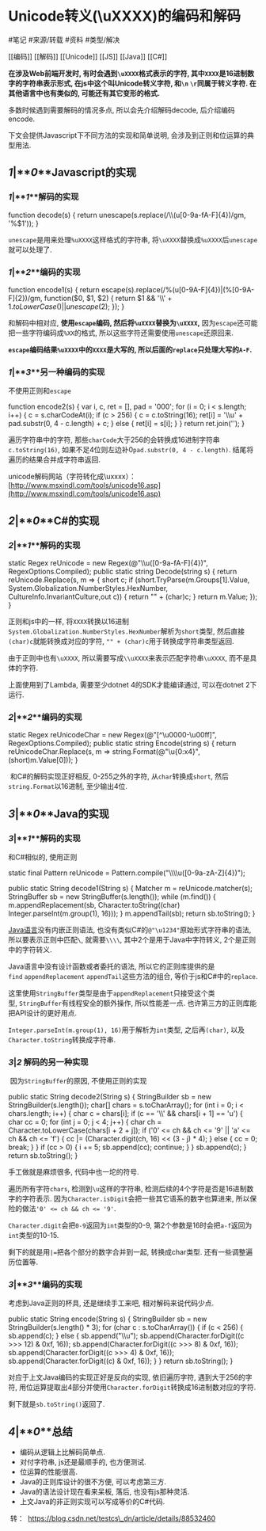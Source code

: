 
# Unicode转义(\\uXXXX)的编码和解码
#笔记 
#来源/转载 
#资料 
#类型/解决

[[编码]]
[[解码]]
[[Unicode]]
[[JS]]
[[Java]]
[[C#]]


**在涉及Web前端开发时, 有时会遇到`\uXXXX`格式表示的字符, 其中`XXXX`是16进制数字的字符串表示形式, 在js中这个叫Unicode转义字符, 和`\n` `\r`同属于转义字符. 在其他语言中也有类似的, 可能还有其它变形的格式.**

多数时候遇到需要解码的情况多点, 所以会先介绍解码decode, 后介绍编码encode.

下文会提供Javascript下不同方法的实现和简单说明, 会涉及到正则和位运算的典型用法.

## **_1_**|**_0_****Javascript的实现**

### **_1_**|**_1_****解码的实现**

function decode(s) {
    return unescape(s.replace(/\\\\(u\[0-9a-fA-F\]{4})/gm, '%$1'));
}

`unescape`是用来处理`%uXXXX`这样格式的字符串, 将`\uXXXX`替换成`%uXXXX`后`unescape`就可以处理了.

### **_1_**|**_2_****编码的实现**

function encode1(s) {
    return escape(s).replace(/%(u\[0\-9A-F\]{4})|(%\[0\-9A-F\]{2})/gm, function($0, $1, $2) {
        return $1 && '\\\\' + $1.toLowerCase() || unescape($2);
    });
}

和解码中相对应, **使用`escape`编码, 然后将`%uXXXX`替换为`\uXXXX`,** 因为`escape`还可能把一些字符编码成`%XX`的格式, 所以这些字符还需要使用`unescape`还原回来.

**`escape`编码结果`%uXXXX`中的`XXXX`是大写的, 所以后面的`replace`只处理大写的`A-F`.**

### **_1_**|**_3_****另一种编码的实现**

不使用正则和`escape`

function encode2(s) {
    var i, c, ret = \[\],
        pad = '000';
    for (i = 0; i < s.length; i++) {
        c = s.charCodeAt(i);
        if (c > 256) {
            c = c.toString(16);
            ret\[i\] = '\\\\u' + pad.substr(0, 4 - c.length) + c;
        } else {
            ret\[i\] = s\[i\];
        }
    }
    return ret.join('');
}

遍历字符串中的字符, 那些`charCode`大于256的会转换成16进制字符串`c.toString(16)`, 如果不足4位则左边补0`pad.substr(0, 4 - c.length)`. 结尾将遍历的结果合并成字符串返回.

unicode解码网站（字符转化成\\uxxxx）：[http://www.msxindl.com/tools/unicode16.asp](http://www.msxindl.com/tools/unicode16.asp)

## **_2_**|**_0_****C#的实现** 

### **_2_**|**_1_****解码的实现**

static Regex reUnicode = new Regex(@"\\\\u(\[0-9a-fA-F\]{4})", RegexOptions.Compiled);
public static string Decode(string s)
{
return reUnicode.Replace(s, m =>
{
short c;
if (short.TryParse(m.Groups\[1\].Value, System.Globalization.NumberStyles.HexNumber, CultureInfo.InvariantCulture,out c))
{
return "" + (char)c;
}
return m.Value;
});
}

正则和js中的一样, 将`XXXX`转换以16进制`System.Globalization.NumberStyles.HexNumber`解析为`short`类型, 然后直接`(char)c`就能转换成对应的字符, `"" + (char)c`用于转换成字符串类型返回.

由于正则中也有`\uXXXX`, 所以需要写成`\\uXXXX`来表示匹配字符串`\uXXXX`, 而不是具体的字符.

上面使用到了Lambda, 需要至少dotnet 4的SDK才能编译通过, 可以在dotnet 2下运行.

### **_2_**|**_2_****编码的实现**

static Regex reUnicodeChar = new Regex(@"\[^\\u0000-\\u00ff\]", RegexOptions.Compiled);
public static string Encode(string s)
{
return reUnicodeChar.Replace(s, m => string.Format(@"\\u{0:x4}", (short)m.Value\[0\]));
}

 和C#的解码实现正好相反, 0-255之外的字符, 从`char`转换成`short`, 然后`string.Format`以16进制, 至少输出4位.

## **_3_**|**_0_****Java的实现**

### **_3_**|**_1_****解码的实现**

和C#相似的, 使用正则

static final Pattern reUnicode = Pattern.compile("\\\\\\\\u(\[0-9a-zA-Z\]{4})");
 
public static String decode1(String s) {
Matcher m = reUnicode.matcher(s);
StringBuffer sb = new StringBuffer(s.length());
while (m.find()) {
m.appendReplacement(sb,
Character.toString((char) Integer.parseInt(m.group(1), 16)));
}
m.appendTail(sb);
return sb.toString();
}

[Java语言](https://www.baidu.com/s?wd=Java%E8%AF%AD%E8%A8%80&tn=24004469_oem_dg&rsv_dl=gh_pl_sl_csd)没有内嵌正则语法, 也没有类似C#的`@"\u1234"`原始形式字符串的语法, 所以要表示正则中匹配`\`, 就需要`\\\\`, 其中2个是用于Java中字符转义, 2个是正则中的字符转义.

Java语言中没有设计函数或者委托的语法, 所以它的正则库提供的是`find` `appendReplacement` `appendTail`这些方法的组合, 等价于js和C#中的`replace`.

这里使用`StringBuffer`类型是由于`appendReplacement`只接受这个类型, `StringBuffer`有线程安全的额外操作, 所以性能差一点. 也许第三方的正则库能把API设计的更好用点.

`Integer.parseInt(m.group(1), 16)`用于解析为`int`类型, 之后再`(char)`, 以及`Character.toString`转换成字符串.

### **_3_**|**_2_** **解码的另一种实现**

 因为`StringBuffer`的原因, 不使用正则的实现

public static String decode2(String s) {
StringBuilder sb = new StringBuilder(s.length());
char\[\] chars = s.toCharArray();
for (int i = 0; i < chars.length; i++) {
char c = chars\[i\];
if (c == '\\\\' && chars\[i + 1\] == 'u') {
char cc = 0;
for (int j = 0; j < 4; j++) {
char ch = Character.toLowerCase(chars\[i + 2 + j\]);
if ('0' <= ch && ch <= '9' || 'a' <= ch && ch <= 'f') {
cc |= (Character.digit(ch, 16) << (3 - j) \* 4);
} else {
cc = 0;
break;
}
}
if (cc > 0) {
i += 5;
sb.append(cc);
continue;
}
}
sb.append(c);
}
return sb.toString();
}

手工做就是麻烦很多, 代码中也一坨的符号.

遍历所有字符`chars`, 检测到`\u`这样的字符串, 检测后续的4个字符是否是16进制数字的字符表示. 因为`Character.isDigit`会把一些其它语系的数字也算进来, 所以保险的做法`'0' <= ch && ch <= '9'`.

`Character.digit`会把`0-9`返回为`int`类型的0-9, 第2个参数是16时会把`a-f`返回为`int`类型的10-15.

剩下的就是用`|=`把各个部分的数字合并到一起, 转换成char类型. 还有一些调整遍历位置等.

### **_3_**|**_3_****编码的实现**

考虑到Java正则的杯具, 还是继续手工来吧, 相对解码来说代码少点.

public static String encode(String s) {
StringBuilder sb = new StringBuilder(s.length() \* 3);
for (char c : s.toCharArray()) {
if (c < 256) {
sb.append(c);
} else {
sb.append("\\\\u");
sb.append(Character.forDigit((c >>> 12) & 0xf, 16));
sb.append(Character.forDigit((c >>> 8) & 0xf, 16));
sb.append(Character.forDigit((c >>> 4) & 0xf, 16));
sb.append(Character.forDigit((c) & 0xf, 16));
}
}
return sb.toString();
}

对应于上文Java编码的实现正好是反向的实现, 依旧遍历字符, 遇到大于256的字符, 用位运算提取出4部分并使用`Character.forDigit`转换成16进制数对应的字符.

剩下就是`sb.toString()`返回了.

## **_4_**|**_0_****总结**

-   编码从逻辑上比解码简单点.
-   对付字符串, js还是最顺手的, 也方便测试.
-   位运算的性能很高.
-   Java的正则库设计的很不方便, 可以考虑第三方.
-   Java的语法设计现在看来呆板, 落后, 也没有js那种灵活.
-   上文Java的非正则实现可以写成等价的C#代码.

 转：  https://blog.csdn.net/testcs\_dn/article/details/88532460